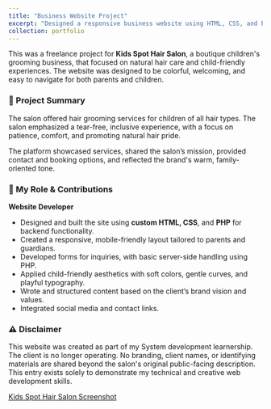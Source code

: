 ```yaml
---
title: "Business Website Project"
excerpt: "Designed a responsive business website using HTML, CSS, and PHP."
collection: portfolio
---
```


This was a freelance project for **Kids Spot Hair Salon**, a boutique children's grooming business, that focused on natural hair care and child-friendly experiences. The website was designed to be colorful, welcoming, and easy to navigate for both parents and children.


### 💼 Project Summary

The salon offered hair grooming services for children of all hair types. The salon emphasized a tear-free, inclusive experience, with a focus on patience, comfort, and promoting natural hair pride.

The platform showcased services, shared the salon’s mission, provided contact and booking options, and reflected the brand's warm, family-oriented tone.



### 🔧 My Role & Contributions

**Website Developer**  
- Designed and built the site using **custom HTML, CSS**, and **PHP** for backend functionality.  
- Created a responsive, mobile-friendly layout tailored to parents and guardians.  
- Developed forms for inquiries, with basic server-side handling using PHP.  
- Applied child-friendly aesthetics with soft colors, gentle curves, and playful typography.  
- Wrote and structured content based on the client’s brand vision and values.  
- Integrated social media and contact links.

### ⚠️ Disclaimer

This website was created as part of my System development learnership. The client is no longer operating. No branding, client names, or identifying materials are shared beyond the salon's original public-facing description. This entry exists solely to demonstrate my technical and creative web development skills.

[Kids Spot Hair Salon Screenshot](images/kidsspot_preview.png)
